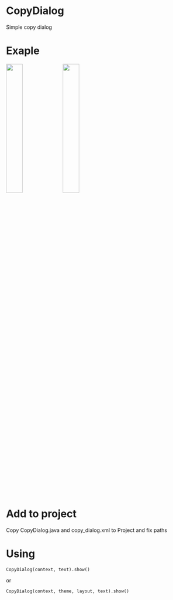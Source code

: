 # CopyDialog
Simple copy dialog

# Exaple

<img src="imeges/Screenshot_1612957753.png" width="30%">
<img src="imeges/Screenshot_1612957748.png" width="30%">

# Add to project
Copy CopyDialog.java and copy_dialog.xml to Project and fix paths

# Using
	CopyDialog(context, text).show()
or

	CopyDialog(context, theme, layout, text).show()
